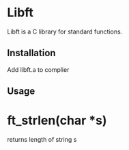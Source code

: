 # Libft

Libft is a C library for standard functions.

## Installation

Add libft.a to complier

## Usage

# ft_strlen(char *s)
returns length of string s

